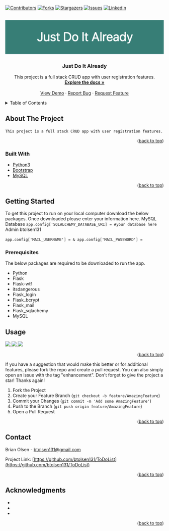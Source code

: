 <div id="top"></div>

[![Contributors][contributors-shield]][contributors-url]
[![Forks][forks-shield]][forks-url]
[![Stargazers][stars-shield]][stars-url]
[![Issues][issues-shield]][issues-url]
[![LinkedIn][linkedin-shield]][linkedin-url]



<!-- PROJECT LOGO -->
<br />
<div align="center">
  <a href="https://github.com/btolsen131/ToDoList">
    <img src="images/logo.png" alt="Logo">
  </a>

<h3 align="center">Just Do It Already</h3>

  <p align="center">
    This project is a full stack CRUD app with user registration features.
    <br />
    <a href="https://github.com/btolsen131/ToDoList"><strong>Explore the docs »</strong></a>
    <br />
    <br />
    <a href="https://github.com/btolsen131/ToDoList">View Demo</a>
    ·
    <a href="https://github.com/btolsen131/ToDoList/issues">Report Bug</a>
    ·
    <a href="https://github.com/btolsen131/ToDoList/issues">Request Feature</a>
  </p>
</div>



<!-- TABLE OF CONTENTS -->
<details>
  <summary>Table of Contents</summary>
  <ol>
    <li>
      <a href="#about-the-project">About The Project</a>
      <ul>
        <li><a href="#built-with">Built With</a></li>
      </ul>
    </li>
    <li>
      <a href="#getting-started">Getting Started</a>
      <ul>
        <li><a href="#prerequisites">Prerequisites</a></li>
        <li><a href="#installation">Installation</a></li>
      </ul>
    </li>
    <li><a href="#usage">Usage</a></li>
    <li><a href="#contact">Contact</a></li>
    <li><a href="#acknowledgments">Acknowledgments</a></li>
  </ol>
</details>



<!-- ABOUT THE PROJECT -->
## About The Project


 `This project is a full stack CRUD app with user registration features.`

<p align="right">(<a href="#top">back to top</a>)</p>



### Built With

* [Python3](https://www.python.org/)
* [Bootstrap](https://getbootstrap.com)
* [MySQL](https://www.mysql.com/)

<p align="right">(<a href="#top">back to top</a>)</p>



<!-- GETTING STARTED -->
## Getting Started

To get this project to run on your local computer download the below packages. Once downloaded please enter your information here.
MySQL Database 
```app.config['SQLALCHEMY_DATABASE_URI] = #your database here```
Admin btolsen131

```app.config['MAIL_USERNAME'] = & app.config['MAIL_PASSWORD'] = ```

### Prerequisites

The below packages are required to be downloaded to run the app.
* Python
* Flask
* Flask-wtf
* itsdangerous
* Flask_login
* Flask_bcrypt
* Flask_mail
* Flask_sqlachemy
* MySQL




<!-- USAGE EXAMPLES -->
## Usage

<a href="https://github.com/btolsen131/ToDoList">
    <img src="images/homepage.png" >
  </a> 
  
<a href="https://github.com/btolsen131/ToDoList">
    <img src="images/profile.png" >
  </a>

<a href="https://github.com/btolsen131/ToDoList">
    <img src="images/task.png" >
  </a>
  
 

<p align="right">(<a href="#top">back to top</a>)</p>




<!-- CONTRIBUTING -->

If you have a suggestion that would make this better or for additional features, please fork the repo and create a pull request. You can also simply open an issue with the tag "enhancement".
Don't forget to give the project a star! Thanks again!

1. Fork the Project
2. Create your Feature Branch (`git checkout -b feature/AmazingFeature`)
3. Commit your Changes (`git commit -m 'Add some AmazingFeature'`)
4. Push to the Branch (`git push origin feature/AmazingFeature`)
5. Open a Pull Request

<p align="right">(<a href="#top">back to top</a>)</p>




<!-- CONTACT -->
## Contact

Brian Olsen - btolsen131@gmail.com

Project Link: [https://github.com/btolsen131/ToDoList](https://github.com/btolsen131/ToDoList)

<p align="right">(<a href="#top">back to top</a>)</p>



<!-- ACKNOWLEDGMENTS -->
## Acknowledgments

* []()
* []()
* []()

<p align="right">(<a href="#top">back to top</a>)</p>



<!-- MARKDOWN LINKS & IMAGES -->
<!-- https://www.markdownguide.org/basic-syntax/#reference-style-links -->
[contributors-shield]: https://img.shields.io/github/contributors/btolsen131/ToDoList.svg?style=for-the-badge
[contributors-url]: https://github.com/btolsen131/ToDoList/graphs/contributors
[forks-shield]: https://img.shields.io/github/forks/btolsen131/ToDoList.svg?style=for-the-badge
[forks-url]: https://github.com/btolsen131/ToDoList/network/members
[stars-shield]: https://img.shields.io/github/stars/btolsen131/ToDoList.svg?style=for-the-badge
[stars-url]: https://github.com/btolsen131/ToDoList/stargazers
[issues-shield]: https://img.shields.io/github/issues/btolsen131/ToDoList.svg?style=for-the-badge
[issues-url]: https://github.com/btolsen131/ToDoList/issues
[license-shield]: https://img.shields.io/github/license/btolsen131/ToDoList.svg?style=for-the-badge
[license-url]: https://github.com/btolsen131/ToDoList/blob/master/LICENSE.txt
[linkedin-shield]: https://img.shields.io/badge/-LinkedIn-black.svg?style=for-the-badge&logo=linkedin&colorB=555
[linkedin-url]: https://linkedin.com/in/briantolsen
[product-screenshot]: images/screenshot.png